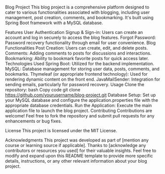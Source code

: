 Blog Project
This blog project is a comprehensive platform designed to cater to various functionalities associated with blogging, including user management, post creation, comments, and bookmarking. It's built using Spring Boot framework with a MySQL database.

Features
User Authentication
Signup & Sign-in: Users can create an account and log in securely to access the blog features.
Forgot Password: Password recovery functionality through email for user convenience.
Blog Functionalities
Post Creation: Users can create, edit, and delete posts.
Comments: Adding comments to posts for discussions and interactions.
Bookmarking: Ability to bookmark favorite posts for quick access later.
Technologies Used
Spring Boot: Utilized for the backend implementation.
MySQL: Database management for storing user data, posts, comments, and bookmarks.
Thymeleaf (or appropriate frontend technology): Used for rendering dynamic content on the front end.
JavaMailSender: Integration for sending emails, particularly for password recovery.
Usage
Clone the repository:
bash
Copy code
git clone https://github.com/yourusername/blog-project.git
Database Setup:
Set up your MySQL database and configure the application.properties file with the appropriate database credentials.
Run the Application:
Execute the main application file to launch the blog project.
Contributing
Contributions are welcome! Feel free to fork the repository and submit pull requests for any enhancements or bug fixes.

License
This project is licensed under the MIT License.

Acknowledgments
This project was developed as part of [mention any course or learning source if applicable].
Thanks to [acknowledge any contributors or resources you used] for their valuable insights.
Feel free to modify and expand upon this README template to provide more specific details, instructions, or any other relevant information about your blog project.
